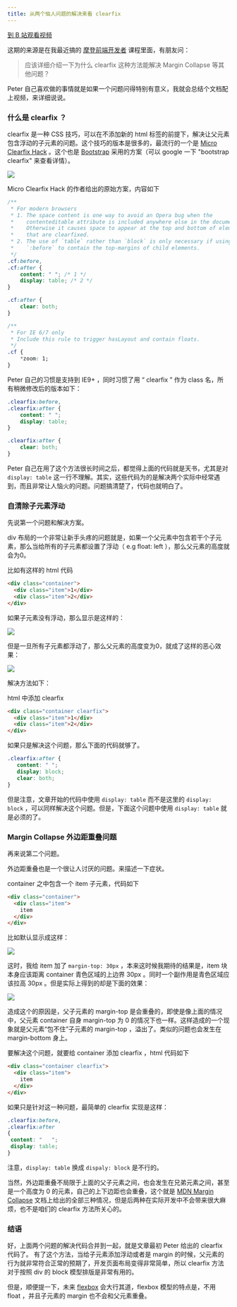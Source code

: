 ```yaml
---
title: 从两个恼人问题的解决来看 clearfix
---
```


[到 B 站观看视频](TODO)

这期的来源是在我最近搞的 [摩登前端开发者](http://qd.haoduoshipin.com/) 课程里面，有朋友问：

>  应该详细介绍一下为什么 clearfix 这种方法能解决 Margin Collapse 等其他问题？

Peter 自己喜欢做的事情就是如果一个问题问得特别有意义，我就会总结个文档配上视频，来详细说说。

### 什么是 clearfix ？

clearfix 是一种 CSS 技巧，可以在不添加新的 html 标签的前提下，解决让父元素包含浮动的子元素的问题。这个技巧的版本是很多的，最流行的一个是 [Micro Clearfix Hack](http://nicolasgallagher.com/micro-clearfix-hack/) 。这个也是 [Bootstrap](http://getbootstrap.com/css/) 采用的方案（可以 google 一下 "bootstrap clearfix" 来查看详情）。


![](http://media.haoduoshipin.com/pic/happycasts/166-bootstrap.png)


Micro Clearfix Hack 的作者给出的原始方案，内容如下

```css
/**
 * For modern browsers
 * 1. The space content is one way to avoid an Opera bug when the
 *    contenteditable attribute is included anywhere else in the document.
 *    Otherwise it causes space to appear at the top and bottom of elements
 *    that are clearfixed.
 * 2. The use of `table` rather than `block` is only necessary if using
 *    `:before` to contain the top-margins of child elements.
 */
.cf:before,
.cf:after {
    content: " "; /* 1 */
    display: table; /* 2 */
}

.cf:after {
    clear: both;
}

/**
 * For IE 6/7 only
 * Include this rule to trigger hasLayout and contain floats.
 */
.cf {
    *zoom: 1;
}
```


Peter 自己的习惯是支持到 IE9+ ，同时习惯了用 “ clearfix ” 作为 class 名，所有稍微修改后的版本如下：

```css
.clearfix:before,
.clearfix:after {
    content: " ";
    display: table;
}

.clearfix:after {
    clear: both;
}
```

Peter 自己在用了这个方法很长时间之后，都觉得上面的代码就是天书，尤其是对 `display: table` 这一行不理解。其实，这些代码为的是解决两个实际中经常遇到，而且非常让人恼火的问题。问题搞清楚了，代码也就明白了。

### 自清除子元素浮动

先说第一个问题和解决方案。

div 布局的一个非常让新手头疼的问题就是，如果一个父元素中包含若干个子元素，那么当给所有的子元素都设置了浮动（ e.g float: left ），那么父元素的高度就会为0。


比如有这样的 html 代码

```html
<div class="container">
  <div class="item">1</div>
  <div class="item">2</div>
</div>
```

如果子元素没有浮动，那么显示是这样的：

![](http://7xrsqb.com1.z0.glb.clouddn.com/166-before-float.png)

但是一旦所有子元素都浮动了，那么父元素的高度变为0，就成了这样的恶心效果：

![](http://7xrsqb.com1.z0.glb.clouddn.com/166-after-float.png)


解决方法如下：

html 中添加 clearfix

```html
<div class="container clearfix">
  <div class="item">1</div>
  <div class="item">2</div>
</div>

```

如果只是解决这个问题，那么下面的代码就够了。

```css
.clearfix:after {
   content: " ";
   display: block;
   clear: both;
}
```

但是注意，文章开始的代码中使用 `display: table` 而不是这里的 `display: block` ，可以同样解决这个问题。但是，下面这个问题中使用 `display: table` 就是必须的了。

### Margin Collapse 外边距重叠问题

再来说第二个问题。

外边距重叠也是一个很让人讨厌的问题。来描述一下症状。

container 之中包含一个 item 子元素，代码如下

```html
<div class="container">
  <div class="item">
    item
  </div>
</div>
```

比如默认显示成这样：

![](http://7xrsqb.com1.z0.glb.clouddn.com/166-before-margin-top.png)


这时，我给 item 加了 `margin-top: 30px` ，本来这时候我期待的结果是，item 块本身应该距离 container 青色区域的上边界 30px 。同时一个副作用是青色区域应该拉高 30px 。但是实际上得到的却是下面的效果：

![](http://7xrsqb.com1.z0.glb.clouddn.com/166-after-margin-top.png)


造成这个的原因是，父子元素的 margin-top 是会重叠的，即使是像上面的情况中，父元素 container 自身 margin-top 为 0 的情况下也一样。这样造成的一个现象就是父元素“包不住”子元素的 margin-top ，溢出了。类似的问题也会发生在 margin-bottom 身上。

要解决这个问题，就要给 container 添加 clearfix ，html 代码如下

```html
<div class="container clearfix">
  <div class="item">
    item
  </div>
</div>
```

如果只是针对这一种问题，最简单的 clearfix 实现是这样：

```css
.clearfix:before,
.clearfix:after
{
 content: "   ";
 display: table;
}
```

注意，`display: table` 换成 `dispaly: block` 是不行的。

当然，外边距重叠不局限于上面的父子元素之间，也会发生在兄弟元素之间，甚至是一个高度为 0 的元素，自己的上下边距也会重叠，这个就是 [MDN Margin Collapse](https://developer.mozilla.org/en-US/docs/Web/CSS/margin_collapsing) 文档上给出的全部三种情况，但是后两种在实际开发中不会带来很大麻烦，也不是咱们的 clearfix 方法所关心的。

### 结语

好，上面两个问题的解决代码合并到一起，就是文章最初 Peter 给出的 clearfix 代码了。
有了这个方法，当给子元素添加浮动或者是 margin 的时候，父元素的行为就非常符合正常的预期了，开发页面布局变得非常简单，所以 clearfix 方法对于按照 div 的 block 模型排版是非常有用的。

但是，顺便提一下，未来 [flexbox](http://demo.agektmr.com/flexbox/) 会大行其道，flexbox 模型的特点是，不用 float ，并且子元素的 margin 也不会和父元素重叠。
